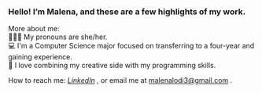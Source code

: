 ### Hello! I’m Malena, and these are a few highlights of my work.
More about me: <br />
  🙋🏻‍♀️ My pronouns are she/her. <br />
  💻 I'm a Computer Science major focused on transferring to a four-year and gaining experience. <br />
  💚 I love combining my creative side with my programming skills.
  
How to reach me:
_[LinkedIn](https://www.linkedin.com/in/malena-lodi-07a0aa251/)_
, or email me at malenalodi3@gmail.com .

